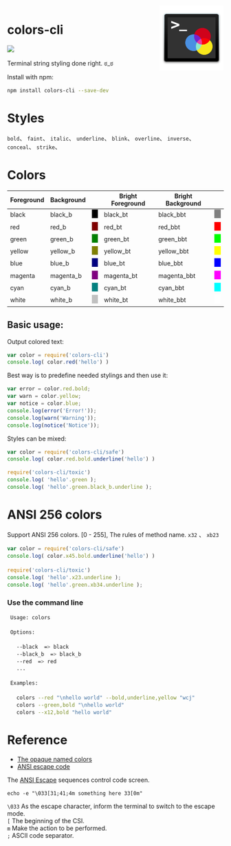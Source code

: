 <img align="right" height="150" src="./img/colors-cli.png">

# colors-cli


[![](https://jaywcjlove.github.io/sb/ico/npm.svg)](https://www.npmjs.com/package/colors-cli)

Terminal string styling done right.  ಠ_ಠ 

Install with npm:

```bash
npm install colors-cli --save-dev
```

# Styles

`bold`、 `faint`、 `italic`、 `underline`、 `blink`、 `overline`、 `inverse`、 `conceal`、 `strike`、

# Colors

<table>
  <thead><th>Foreground</th><th>Background</th><th></th><th>Bright Foreground</th><th>Bright Background</th><th></th></thead>
  <tbody>
    <tr>
      <td>black</td><td>black_b</td><td><img src="./img/black.png" width="20" height="20" /></td>
      <td>black_bt</td><td>black_bbt</td><td><img src="./img/black_bright.png" width="20" height="20" /></td>
    </tr>
    <tr>
      <td>red</td><td>red_b</td><td><img src="./img/red.png" width="20" height="20" /></td>
      <td>red_bt</td><td>red_bbt</td><td><img src="./img/red_bright.png" width="20" height="20" /></td>
    </tr>
    <tr>
      <td>green</td><td>green_b</td><td><img src="./img/green.png" width="20" height="20" /></td>
      <td>green_bt</td><td>green_bbt</td><td><img src="./img/green_bright.png" width="20" height="20" /></td>
    </tr>
    <tr>
      <td>yellow</td><td>yellow_b</td><td><img src="./img/yellow.png" width="20" height="20" /></td>
      <td>yellow_bt</td><td>yellow_bbt</td><td><img src="./img/yellow_bright.png" width="20" height="20" /></td>
    </tr>
    <tr>
      <td>blue</td><td>blue_b</td><td><img src="./img/blue.png" width="20" height="20" /></td>
      <td>blue_bt</td><td>blue_bbt</td><td><img src="./img/blue_bright.png" width="20" height="20" /></td>
    </tr>
    <tr>
      <td>magenta</td><td>magenta_b</td><td><img src="./img/magenta.png" width="20" height="20" /></td>
      <td>magenta_bt</td><td>magenta_bbt</td><td><img src="./img/magenta_bright.png" width="20" height="20" /></td>
    </tr>
    <tr>
      <td>cyan</td><td>cyan_b</td><td><img src="./img/cyan.png" width="20" height="20" /></td>
      <td>cyan_bt</td><td>cyan_bbt</td><td><img src="./img/cyan_bright.png" width="20" height="20" /></td>
    </tr>
    <tr>
      <td>white</td><td>white_b</td><td><img src="./img/white.png" width="20" height="20" /></td>
      <td>white_bt</td><td>white_bbt</td><td><img src="./img/white_bright.png" width="20" height="20" /></td>
    </tr>
  </tbody>
</table>

## Basic usage:

Output colored text:

```js
var color = require('colors-cli')
console.log( color.red('hello') )
```

Best way is to predefine needed stylings and then use it:

```js
var error = color.red.bold;
var warn = color.yellow;
var notice = color.blue;
console.log(error('Error!'));
console.log(warn('Warning'));
console.log(notice('Notice'));
```


Styles can be mixed:

```js
var color = require('colors-cli/safe')
console.log( color.red.bold.underline('hello') )
```


```js
require('colors-cli/toxic')
console.log( 'hello'.green );
console.log( 'hello'.green.black_b.underline );
```

# ANSI 256 colors

Support ANSI 256 colors. [0 - 255], The rules of method name. `x32` 、 `xb23`

```js
var color = require('colors-cli/safe')
console.log( color.x45.bold.underline('hello') )

require('colors-cli/toxic')
console.log( 'hello'.x23.underline );
console.log( 'hello'.green.xb34.underline );
```

### Use the command line

```bash
 Usage: colors

 Options:

   --black  => black
   --black_b  => black_b
   --red  => red
   ...

 Examples:

   colors --red "\nhello world" --bold,underline,yellow "wcj"
   colors --green,bold "\nhello world"
   colors --x12,bold "hello world"

```


# Reference

- [The opaque named colors](https://drafts.csswg.org/css-color/#named-colors)
- [ANSI escape code](https://en.wikipedia.org/wiki/ANSI_escape_code)


The [ANSI Escape](https://en.wikipedia.org/wiki/ANSI_escape_code) sequences control code screen.

```
echo -e "\033[31;41;4m something here 33[0m"
```

`\033` As the escape character, inform the terminal to switch to the escape mode.  
`[` The beginning of the CSI.  
`m` Make the action to be performed.  
`;` ASCII code separator.  